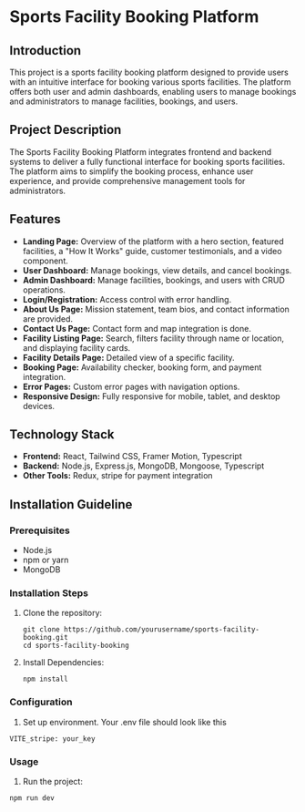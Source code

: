 # Sports Facility Booking Platform


## Introduction

This project is a sports facility booking platform designed to provide users with an intuitive interface for booking various sports facilities. The platform offers both user and admin dashboards, enabling users to manage bookings and administrators to manage facilities, bookings, and users.

## Project Description

The Sports Facility Booking Platform integrates frontend and backend systems to deliver a fully functional interface for booking sports facilities. The platform aims to simplify the booking process, enhance user experience, and provide comprehensive management tools for administrators.

## Features

- **Landing Page:** Overview of the platform with a hero section, featured facilities, a "How It Works" guide, customer testimonials, and a video component.
- **User Dashboard:** Manage bookings, view details, and cancel bookings.
- **Admin Dashboard:** Manage facilities, bookings, and users with CRUD operations.
- **Login/Registration:** Access control with error handling.
- **About Us Page:** Mission statement, team bios, and contact information are provided.
- **Contact Us Page:** Contact form and map integration is done.
- **Facility Listing Page:** Search, filters facility through name or location, and displaying facility cards.
- **Facility Details Page:** Detailed view of a specific facility.
- **Booking Page:** Availability checker, booking form, and payment integration.
- **Error Pages:** Custom error pages with navigation options.
- **Responsive Design:** Fully responsive for mobile, tablet, and desktop devices.

## Technology Stack

- **Frontend:** React, Tailwind CSS, Framer Motion, Typescript
- **Backend:** Node.js, Express.js, MongoDB, Mongoose, Typescript
- **Other Tools:** Redux, stripe for payment integration

## Installation Guideline

### Prerequisites

- Node.js
- npm or yarn
- MongoDB

### Installation Steps

1. Clone the repository:

   ```
   git clone https://github.com/yourusername/sports-facility-booking.git
   cd sports-facility-booking

   ```
2. Install Dependencies: 

   ```
   npm install
   ```
### Configuration

   
  1. Set up environment. Your .env file should look like this
   ```
   VITE_stripe: your_key
   ```
### Usage
   1. Run the project:
   ```
   npm run dev
   ```

